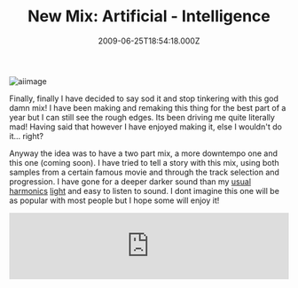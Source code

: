﻿---
coverImage: /images/fallback-post-header.png
date: "2009-06-25T18:54:18.000Z"
tags:
  - chill
  - downtempo
  - mix
  - music
title: "New Mix: Artificial - Intelligence"
oldUrl: /audio/new-mix-artificial-intelligence
---

![aiimage](https://www.mikecann.blog/wp-content/uploads/2009/06/aiimage.gif "aiimage")

Finally, finally I have decided to say sod it and stop tinkering with this god damn mix! I have been making and remaking this thing for the best part of a year but I can still see the rough edges. Its been driving me quite literally mad! Having said that however I have enjoyed making it, else I wouldn't do it... right?

<!-- more -->

Anyway the idea was to have a two part mix, a more downtempo one and this one (coming soon). I have tried to tell a story with this mix, using both samples from a certain famous movie and through the track selection and progression. I have gone for a deeper darker sound than my [usual](https://www.mikecann.blog/?p=87) [harmonics](https://www.mikecann.blog/?p=113) [light](https://www.mikecann.blog/?p=210) and easy to listen to sound. I dont imagine this one will be as popular with most people but I hope some will enjoy it!

<iframe width="100%" height="120" src="https://www.mixcloud.com/widget/iframe/?hide_cover=1&light=1&feed=%2Fmikeysee%2Fintelligence%2F" frameborder="0" ></iframe>
